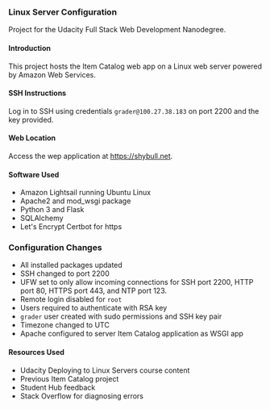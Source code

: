 ### Linux Server Configuration
Project for the Udacity Full Stack Web Development Nanodegree.

#### Introduction
This project hosts the Item Catalog web app on a Linux web server powered by Amazon Web Services.

#### SSH Instructions
Log in to SSH using credentials `grader@100.27.38.183` on port 2200 and the key provided.

#### Web Location
Access the wep application at https://shybull.net.

#### Software Used
* Amazon Lightsail running Ubuntu Linux
* Apache2 and mod_wsgi package
* Python 3 and Flask
* SQLAlchemy
* Let's Encrypt Certbot for https

### Configuration Changes
* All installed packages updated
* SSH changed to port 2200
* UFW set to only allow incoming connections for SSH port 2200, HTTP port 80, HTTPS port 443, and NTP port 123.
* Remote login disabled for `root`
* Users required to authenticate with RSA key
* `grader` user created with sudo permissions and SSH key pair
* Timezone changed to UTC
* Apache configured to server Item Catalog application as WSGI app

#### Resources Used
* Udacity Deploying to Linux Servers course content
* Previous Item Catalog project
* Student Hub feedback
* Stack Overflow for diagnosing errors
